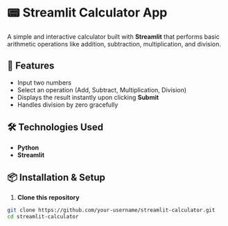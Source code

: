 # 📟 Streamlit Calculator App

A simple and interactive calculator built with **Streamlit** that performs basic arithmetic operations like addition, subtraction, multiplication, and division.

## 🚀 Features
- Input two numbers
- Select an operation (Add, Subtract, Multiplication, Division)
- Displays the result instantly upon clicking **Submit**
- Handles division by zero gracefully

## 🛠 Technologies Used
- **Python**
- **Streamlit**

## 📦 Installation & Setup

1. **Clone this repository**
```bash
git clone https://github.com/your-username/streamlit-calculator.git
cd streamlit-calculator

